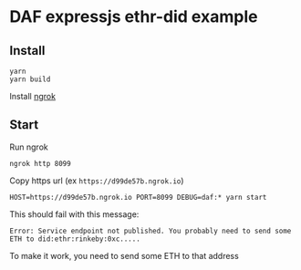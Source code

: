 # DAF expressjs ethr-did example

## Install

```
yarn
yarn build
```

Install [ngrok](https://dashboard.ngrok.com/get-started)

## Start

Run ngrok

```
ngrok http 8099
```

Copy https url (ex `https://d99de57b.ngrok.io`)

```
HOST=https://d99de57b.ngrok.io PORT=8099 DEBUG=daf:* yarn start
```

This should fail with this message:

```
Error: Service endpoint not published. You probably need to send some ETH to did:ethr:rinkeby:0xc.....
```

To make it work, you need to send some ETH to that address
